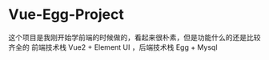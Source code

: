 # Vue-Egg-Project
这个项目是我刚开始学前端的时候做的，看起来很朴素，但是功能什么的还是比较齐全的
前端技术栈 Vue2 + Element UI ，后端技术栈 Egg + Mysql  



